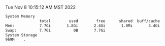 Tue Nov  8 10:15:12 AM MST 2022
```bash
System Memory
               total        used        free      shared  buff/cache   available
Mem:           7.7Gi       1.8Gi       2.4Gi       1.0Mi       3.4Gi       5.6Gi
Swap:          7.7Gi          0B       7.7Gi
System Storage
969M	.
```
